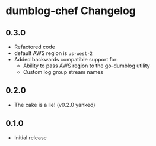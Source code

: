 dumblog-chef Changelog
======================

0.3.0
---
- Refactored code
- default AWS region is `us-west-2`
- Added backwards compatible support for:
  - Ability to pass AWS region to the go-dumblog utility
  - Custom log group stream names

0.2.0
---
- The cake is a lie! (v0.2.0 yanked)

0.1.0
---
- Initial release
